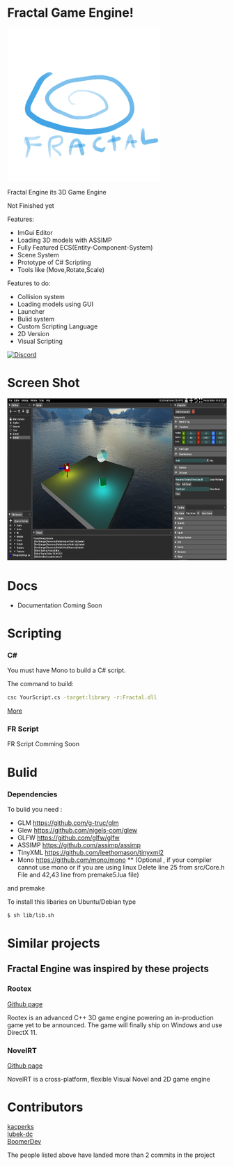 # Fractal Game Engine!
<p align="left">
  <img src="bin/Resource/Icons/Logo.png" width="350" height="350">
</p>
Fractal Engine its 3D Game Engine

Not Finished yet

Features:
* ImGui Editor
* Loading 3D models with ASSIMP
* Fully Featured ECS(Entity-Component-System)
* Scene System
* Prototype of C# Scripting
* Tools like (Move,Rotate,Scale)

Features to do:

* Collision system
* Loading models using GUI
* Launcher
* Bulid system
* Custom Scripting Language
* 2D Version
* Visual Scripting

[![Discord](https://img.shields.io/badge/Fractal%20Server--blue.svg?style=social&logo=Discord)](https://discord.gg/3gkZWNXhK3)

# Screen Shot

<p align="left">
  <img src="bin/Resource/Icons/ScreenShot.png" width="683" height="371">
</p>

# Docs

* Documentation Coming Soon

# Scripting

### C#

You must have Mono to build a C# script.

The command to build:
```sh
csc YourScript.cs -target:library -r:Fractal.dll
```

<a href = "https://www.mono-project.com/docs/getting-started/mono-basics/"> More</a>

### FR Script

FR Script Comming Soon

# Bulid

### Dependencies

To bulid you need :

* GLM https://github.com/g-truc/glm
* Glew https://github.com/nigels-com/glew
* GLFW https://github.com/glfw/glfw
* ASSIMP https://github.com/assimp/assimp
* TinyXML https://github.com/leethomason/tinyxml2
* Mono https://github.com/mono/mono
** (Optional , if your compiler cannot use mono or if you are using linux Delete line 25 from src/Core.h File and 42,43 line from premake5.lua file)

and premake

To install this libaries on Ubuntu/Debian type
```sh
$ sh lib/lib.sh
```

# Similar projects

## Fractal Engine was inspired by these projects

### Rootex
<a href = "https://github.com/sdslabs/Rootex"> Github page </a>

Rootex is an advanced C++ 3D game engine powering an in-production game yet to be announced. The game will finally ship on Windows and use DirectX 11.

### NovelRT

<a href = "https://github.com/novelrt/NovelRT"> Github page </a>

NovelRT is a cross-platform, flexible Visual Novel and 2D game engine

# Contributors    

<a href = "https://github.com/kacperks"> kacperks </a>
<br>
<a href = "https://github.com/lubek-dc"> lubek-dc </a>
<br>
<a href = "https://github.com/BoomerDev"> BoomerDev </a>

The people listed above have landed more than 2 commits in the project
